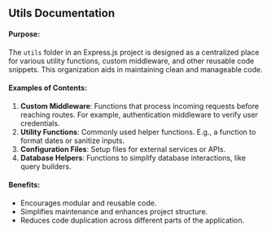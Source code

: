 ## Utils Documentation

#### Purpose:
The `utils` folder in an Express.js project is designed as a centralized place for various utility functions, custom middleware, and other reusable code snippets. This organization aids in maintaining clean and manageable code.

#### Examples of Contents:
1. **Custom Middleware**: Functions that process incoming requests before reaching routes. For example, authentication middleware to verify user credentials.
2. **Utility Functions**: Commonly used helper functions. E.g., a function to format dates or sanitize inputs.
3. **Configuration Files**: Setup files for external services or APIs.
4. **Database Helpers**: Functions to simplify database interactions, like query builders.

#### Benefits:
- Encourages modular and reusable code.
- Simplifies maintenance and enhances project structure.
- Reduces code duplication across different parts of the application.
